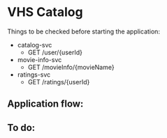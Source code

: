 # VHS Catalog


Things to be checked before starting the application:

* catalog-svc
    * GET /user/{userId}
* movie-info-svc
    * GET /movieInfo/{movieName} 
* ratings-svc
    * GET /ratings/{userId}     


## Application flow:
 


## To do:

